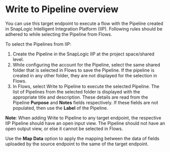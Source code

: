 # Write to Pipeline overview

You can use this target endpoint to execute a flow with the Pipeline created in SnapLogic Intelligent Integration Platform (IIP). Following rules should be adhered to while selecting the Pipeline from Flows.

To select the Pipelines from IIP:

1. Create the Pipeline in the SnapLogic IIP at the project space/shared level.
2. While configuring the account for the Pipeline, select the same shared folder that is selected in Flows to save the Pipeline. If the pipeline is created in any other folder, they are not displayed for the selection in Flows.
3. In Flows, select Write to Pipeline to execute the selected Pipeline. The list of Pipelines from the selected folder is displayed with the appropriate title and description. These details are read from the Pipeline **Purpose** and **Notes** fields respectively. If these fields are not populated, then use the **Label** of the Pipeline.

**Note**: When adding Write to Pipeline to any target endpoint, the respective IIP Pipeline should have an open input view. The Pipeline should not have an open output view, or else it cannot be selected in Flows.

Use the **Map Data** option to apply the mapping between the data of fields uploaded by the source endpoint to the same of the target endpoint.
